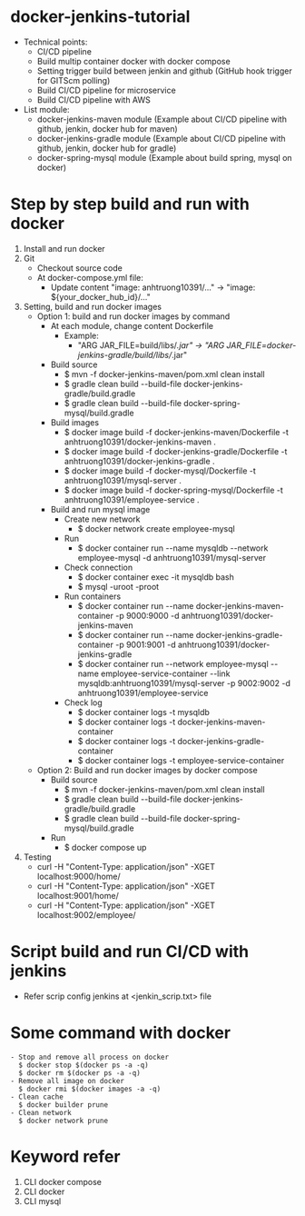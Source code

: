 # docker-jenkins-tutorial
  * Technical points:
    * CI/CD pipeline
    * Build multip container docker with docker compose
    * Setting trigger build between jenkin and github (GitHub hook trigger for GITScm polling)
    * Build CI/CD pipeline for microservice
    * Build CI/CD pipeline with AWS
  * List module:
    - docker-jenkins-maven module (Example about CI/CD pipeline with github, jenkin, docker hub for maven)
    - docker-jenkins-gradle module (Example about CI/CD pipeline with github, jenkin, docker hub for gradle)
    - docker-spring-mysql module (Example about build spring, mysql on docker)
# Step by step build and run with docker
1. Install and run docker
2. Git
   - Checkout source code
   - At docker-compose.yml file:
     * Update content "image: anhtruong10391/..." -> "image: ${your_docker_hub_id}/..."
3. Setting, build and run docker images
   * Option 1: build and run docker images by command
     * At each module, change content Dockerfile
       - Example:
         * "ARG JAR_FILE=build/libs/*.jar" -> "ARG JAR_FILE=docker-jenkins-gradle/build/libs/*.jar" 
     * Build source
       - $ mvn -f docker-jenkins-maven/pom.xml clean install
       - $ gradle clean build --build-file docker-jenkins-gradle/build.gradle
       - $ gradle clean build --build-file docker-spring-mysql/build.gradle
     * Build images
       - $ docker image build -f docker-jenkins-maven/Dockerfile -t anhtruong10391/docker-jenkins-maven .
       - $ docker image build -f docker-jenkins-gradle/Dockerfile -t anhtruong10391/docker-jenkins-gradle .
       - $ docker image build -f docker-mysql/Dockerfile -t anhtruong10391/mysql-server .
       - $ docker image build -f docker-spring-mysql/Dockerfile -t anhtruong10391/employee-service .
     * Build and run mysql image
       * Create new network
          - $ docker network create employee-mysql
       * Run
          - $ docker container run --name mysqldb --network employee-mysql -d anhtruong10391/mysql-server
       * Check connection
          - $ docker container exec -it mysqldb bash
          - $ mysql -uroot -proot
       * Run containers
          - $ docker container run --name docker-jenkins-maven-container -p 9000:9000 -d anhtruong10391/docker-jenkins-maven
          - $ docker container run --name docker-jenkins-gradle-container -p 9001:9001 -d anhtruong10391/docker-jenkins-gradle
          - $ docker container run --network employee-mysql --name employee-service-container --link mysqldb:anhtruong10391/mysql-server -p 9002:9002 -d anhtruong10391/employee-service
       * Check log
          - $ docker container logs -t mysqldb
          - $ docker container logs -t docker-jenkins-maven-container
          - $ docker container logs -t docker-jenkins-gradle-container 
          - $ docker container logs -t employee-service-container
   * Option 2: Build and run docker images by docker compose
     * Build source
       - $ mvn -f docker-jenkins-maven/pom.xml clean install
       - $ gradle clean build --build-file docker-jenkins-gradle/build.gradle
       - $ gradle clean build --build-file docker-spring-mysql/build.gradle
     * Run
       - $ docker compose up
4. Testing
   * curl -H "Content-Type: application/json" -XGET localhost:9000/home/
   * curl -H "Content-Type: application/json" -XGET localhost:9001/home/
   * curl -H "Content-Type: application/json" -XGET localhost:9002/employee/
# Script build and run CI/CD with jenkins
  * Refer scrip config jenkins at <jenkin_scrip.txt> file
# Some command with docker
    - Stop and remove all process on docker
      $ docker stop $(docker ps -a -q)
      $ docker rm $(docker ps -a -q)
    - Remove all image on docker
      $ docker rmi $(docker images -a -q)
    - Clean cache
      $ docker builder prune
    - Clean network
      $ docker network prune
# Keyword refer
1. CLI docker compose
2. CLI docker
3. CLI mysql

